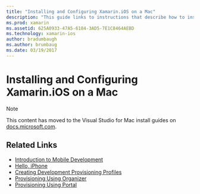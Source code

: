 ```yaml
---
title: "Installing and Configuring Xamarin.iOS on a Mac"
description: "This guide links to instructions that describe how to install and configure Xamarin.iOS on a Mac by setting up Visual Studio for Mac."
ms.prod: xamarin
ms.assetid: 625A0933-47A5-6184-3AD5-7E1C8464AEBD
ms.technology: xamarin-ios
author: bradumbaugh
ms.author: brumbaug
ms.date: 03/19/2017
---
```


# Installing and Configuring Xamarin.iOS on a Mac

> [!NOTE]
> This content has moved to the Visual Studio for Mac install guides on [docs.microsoft.com](https://docs.microsoft.com/visualstudio/mac/installation).

## Related Links

- [Introduction to Mobile Development](~/cross-platform/get-started/introduction-to-mobile-development.md)
- [Hello, iPhone](~/ios/get-started/hello-ios/index.md)
- [Creating Development Provisioning Profiles](http://developer.apple.com/library/ios/#documentation/ToolsLanguages/Conceptual/DevPortalGuide/CreatingandDownloadingDevelopmentProvisioningProfiles/CreatingandDownloadingDevelopmentProvisioningProfiles.html)
- [Provisioning Using Organizer](http://developer.apple.com/library/ios/#recipes/xcode_help-devices_organizer/articles/provision_device_for_development-generic.html)
- [Provisioning Using Portal](http://developer.apple.com/library/ios/#recipes/ProvisioningPortal_Recipes/DownloadingaProvisioningProfile/DownloadingaProvisioningProfile.html)
